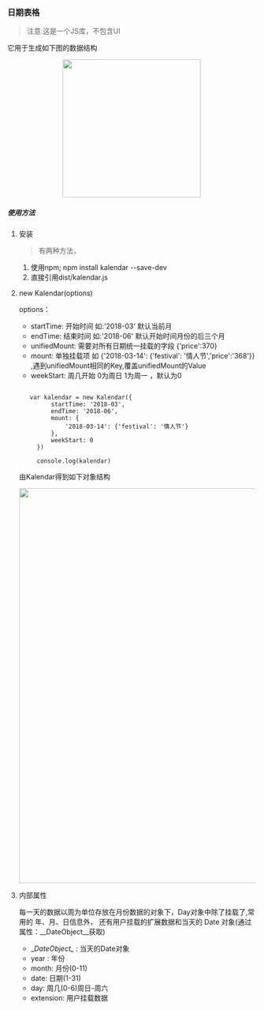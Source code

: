### 日期表格

> 注意:这是一个JS库，不包含UI

它用于生成如下图的数据结构

<p align="center"><img src="https://raw.githubusercontent.com/loadchange/kalendar/master/preview.png" width="280"></p>


##### 使用方法


1. 安装

    >   有两种方法，

    1. 使用npm; npm install kalendar --save-dev
    2. 直接引用dist/kalendar.js

2. new Kalendar(options)

   options：

   -    startTime: 开始时间 如:'2018-03' 默认当前月
   -    endTime: 结束时间 如:'2018-06' 默认开始时间月份的后三个月
   -    unifiedMount: 需要对所有日期统一挂载的字段 {'price':370}
   -    mount: 单独挂载项 如 {'2018-03-14': {'festival': '情人节','price':'368'}} ,遇到unifiedMount相同的Key,覆盖unifiedMount的Value
   -    weekStart: 周几开始 0为周日 1为周一 ，默认为0

   ```

      var kalendar = new Kalendar({
            startTime: '2018-03',
            endTime: '2018-06',
            mount: {
                '2018-03-14': {'festival': '情人节'}
            },
            weekStart: 0
        })

        console.log(kalendar)
    ```

   由Kalendar得到如下对象结构

   <p align="center"><img src="https://raw.githubusercontent.com/loadchange/kalendar/master/output.png" width="800"></p>

3. 内部属性

   每一天的数据以周为单位存放在月份数据的对象下，Day对象中除了挂载了,常用的 年、月、日信息外，
   还有用户挂载的扩展数据和当天的 Date 对象(通过属性：\__DateObject\__获取)

   - \__DateObject\__ : 当天的Date对象
   - year : 年份
   - month: 月份(0-11)
   - date: 日期(1-31)
   - day: 周几(0-6)周日-周六
   - extension: 用户挂载数据
